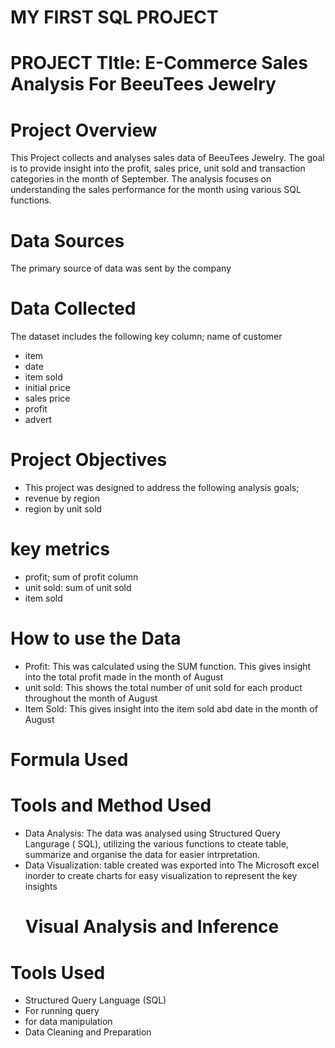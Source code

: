 # MY FIRST SQL PROJECT
# PROJECT TItle: E-Commerce Sales Analysis For BeeuTees Jewelry
# Project Overview
This Project collects and analyses sales data of BeeuTees Jewelry. The goal is to provide insight into the profit, sales price, unit sold and transaction categories in the month of September. The analysis focuses on understanding  the sales performance for the month using various SQL functions.
# Data Sources
The primary source of data was sent by the company
# Data Collected
The dataset includes the following key column;
name of customer
- item
- date 
- item sold
- initial price
- sales price
- profit
- advert
 # Project Objectives
- This project was designed to address the following analysis goals;
- revenue by region
- region by unit sold
 # key metrics 
- profit; sum of profit column
- unit sold: sum of unit sold
- item sold

 # How to use the Data
- Profit: This was calculated using the SUM function. This gives insight into the total profit made in the month of August
- unit sold: This shows the total number of unit sold for each product throughout the month of August
- Item Sold: This gives insight into the item sold abd date in the month of August

# Formula Used 
# Tools and Method Used
- Data Analysis: The data was analysed using Structured Query Langurage ( SQL), utilizing the various functions  to cteate table, summarize and organise the data for easier intrpretation.
- Data Visualization: table created was exported into The Microsoft excel inorder to create charts for easy visualization to represent the key insights
  # Visual Analysis and Inference
 
# Tools Used
- Structured Query Language (SQL)
- For running query
- for data manipulation
- Data Cleaning and Preparation
